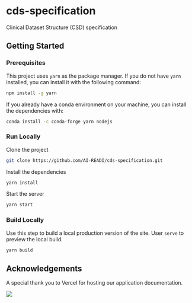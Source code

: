 # cds-specification

Clinical Dataset Structure (CSD) specification

## Getting Started

### Prerequisites

This project uses `yarn` as the package manager. If you do not have `yarn` installed, you can install it with the following command:

```bash
npm install -g yarn
```

If you already have a conda environment on your machine, you can install the dependencies with:

```bash
conda install -c conda-forge yarn nodejs
```

### Run Locally

Clone the project

```bash
git clone https://github.com/AI-READI/cds-specification.git
```

Install the dependencies

```bash
yarn install
```

Start the server

```bash
yarn start
```

### Build Locally

Use this step to build a local production version of the site. User `serve` to preview the local build.

```bash
yarn build
```

## Acknowledgements

A special thank you to Vercel for hosting our application documentation.

![](https://www.datocms-assets.com/31049/1618983297-powered-by-vercel.svg)
